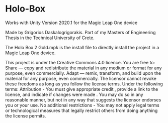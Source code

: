 # Holo-Box
Works with Unity Version 2020.1 for the Magic Leap One device

Made by Grigorios Daskalogrigorakis.
Part of my Masters of Engineering Thesis in the Technical University of Crete.

The Holo Box 2 Gold.mpk is the install file to directly install the project in a Magic Leap One device.

This project is under the Creative Commons 4.0 licence.
You are free to:
  Share — copy and redistribute the material in any medium or format for any purpose, even commercially.
  Adapt — remix, transform, and build upon the material for any purpose, even commercially.
  The licensor cannot revoke these freedoms as long as you follow the license terms.
Under the following terms:
  Attribution - You must give appropriate credit , provide a link to the license, and indicate if changes were made . You may do so in any reasonable manner, but not in any way that suggests the licensor endorses you or your use.
  No additional restrictions - You may not apply legal terms or technological measures that legally restrict others from doing anything the license permits.
